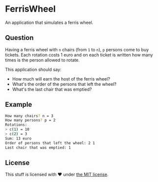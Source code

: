 FerrisWheel
===========

An application that simulates a ferris wheel.

## Question

Having a ferris wheel with `n` chairs (from `1` to `n`), `p` persons come
to buy tickets. Each rotation costs 1 euro and on each ticket is written
how many times is the person allowed to rotate.

This application should say:

 - How much will earn the host of the ferris wheel?
 - What's the order of the persons that left the wheel?
 - What's the last chair that was emptied?

## Example

```sh
How many chairs? n = 3
How many persons? p = 2
Rotations:
> c(1) = 10
> c(2) = 3
Sum: 13 euro
Order of persons that left the wheel: 2 1
Last chair that was emptied: 1
```

## License
This stuff is licensed with :heart: under [the MIT license](/LICENSE).
